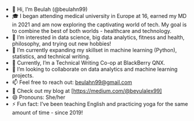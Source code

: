 - 👋 Hi, I’m Beulah (@beulahn99)
- 🎓 I began attending medical university in Europe at 16, earned my MD in 2021 and am now exploring the captivating world of tech. My goal is to combine the best of both 
      worlds - healthcare and technology.
- 💞 I’m interested in data science, big data analytics, fitness and health, philosophy, and trying out new hobbies!
- 🚀 I’m currently expanding my skillset in machine learning (Python), statistics, and technical writing.
- 🏢 Currently, I’m a Technical Writing Co-op at BlackBerry QNX. 
- 🤝  I’m looking to collaborate on data analytics and machine learning projects.
- 📫 Feel free to reach out: beulahn99@gmail.com
- 🧾 Check out my blog at [https://medium.com/@beyulalex99]
- 😄 Pronouns: She/her
- ⚡ Fun fact: I’ve been teaching English and practicing yoga for the same amount of time - since 2019!


<!---
beulahn99/beulahn99 is a ✨ special ✨ repository because its `README.md` (this file) appears on your GitHub profile.
You can click the Preview link to take a look at your changes.
--->
